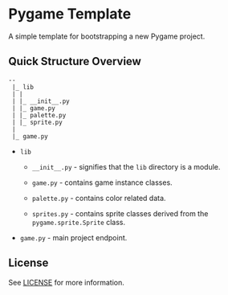 # Pygame Template

A simple template for bootstrapping a new Pygame project.

## Quick Structure Overview

````
--
 |_ lib
 | |
 | |_ __init__.py
 | |_ game.py
 | |_ palette.py
 | |_ sprite.py
 |
 |_ game.py
````

* `lib`
  * `__init__.py` - signifies that the `lib` directory is a module.

  * `game.py` - contains game instance classes.

  * `palette.py` - contains color related data.

  * `sprites.py` - contains sprite classes derived from the `pygame.sprite.Sprite` class.

* `game.py` - main project endpoint.
  

## License

See [LICENSE](./LICENSE) for more information.